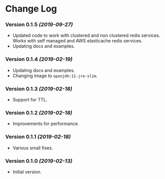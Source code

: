 # Change Log

### Version 0.1.5 *(2019-09-27)*

* Updated code to work with clustered and non clustered redis services.
Works with self managed and AWS elasticache redis services. 
* Updating docs and examples.

### Version 0.1.4 *(2019-02-19)*

* Updating docs and examples.
* Changing image to `openjdk:11-jre-slim`.

### Version 0.1.3 *(2019-02-18)*

* Support for TTL.

### Version 0.1.2 *(2019-02-18)*

* Improvements for performance.

### Version 0.1.1 *(2019-02-18)*

* Various small fixes.

### Version 0.1.0 *(2019-02-13)*

* Initial version.

